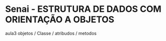 # Senai - ESTRUTURA DE DADOS COM ORIENTAÇÃO A OBJETOS

aula3
objetos / Classe / atribudos / metodos 
